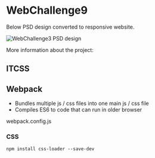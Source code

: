 # WebChallenge9

Below PSD design converted to responsive website.

![WebChallenge3 PSD design](https://github.com/Marcin-L-Szczepanski/WebChallenge5/blob/master/design/9.jpg)


More information about the project:

## ITCSS

## Webpack
- Bundles multiple js / css files into one main js / css file
- Compiles ES6 to code that can run in older browser

webpack.config.js

### CSS

`npm install css-loader --save-dev`